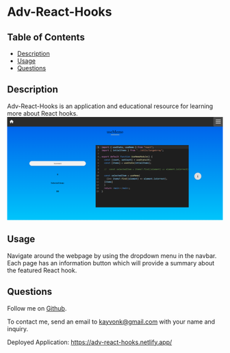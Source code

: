 # Adv-React-Hooks

## Table of Contents
* [Description](#description)
* [Usage](#usage)
* [Questions](#questions)

## Description
Adv-React-Hooks is an application and educational resource for learning more about React hooks. 
![HomeThumbnail](/assets/hooksThumbnail.PNG)


## Usage
Navigate around the webpage by using the dropdown menu in the navbar. Each page has an information button which will provide a summary about the featured React hook. 

## Questions
Follow me on [Github](https://github.com/Kayvonk).

To contact me, send an email to kayvonk@gmail.com with your name and inquiry.

Deployed Application: https://adv-react-hooks.netlify.app/
